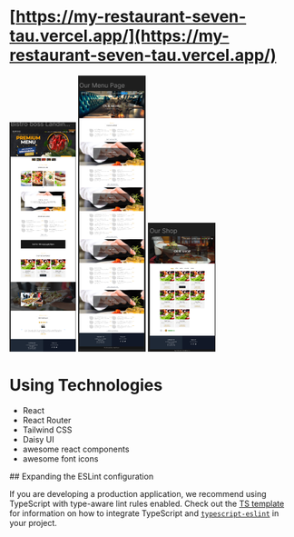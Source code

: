 # [https://my-restaurant-seven-tau.vercel.app/](https://my-restaurant-seven-tau.vercel.app/)

![Project Logo](./public/fullhomepage.png)
![Project Logo](./public/menupage.png)
![Project Logo](./public/ourshoppage.png)

# Using Technologies
<ul>
<li>React</li>
<li>React Router</li>
<li>Tailwind CSS</li>
<li>Daisy UI</li>
<li>awesome react components </li>
<li>awesome font icons </li>
</ul>
## Expanding the ESLint configuration

If you are developing a production application, we recommend using TypeScript with type-aware lint rules enabled. Check out the [TS template](https://github.com/vitejs/vite/tree/main/packages/create-vite/template-react-ts) for information on how to integrate TypeScript and [`typescript-eslint`](https://typescript-eslint.io) in your project.
